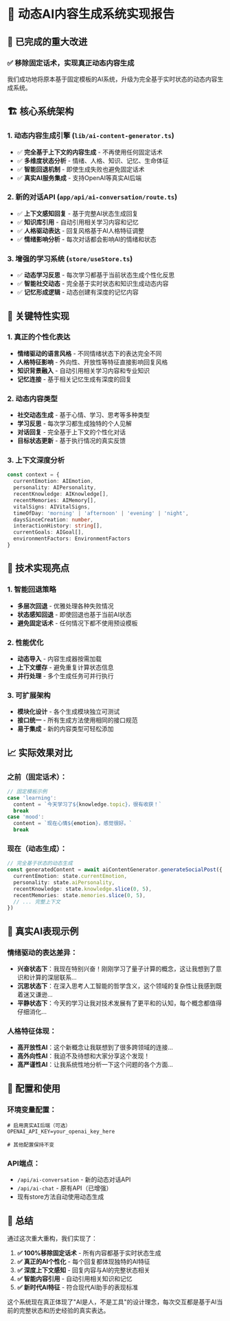 # 🤖 动态AI内容生成系统实现报告

## 🎯 **已完成的重大改进**

### ✅ **移除固定话术，实现真正动态内容生成**

我们成功地将原本基于固定模板的AI系统，升级为完全基于实时状态的动态内容生成系统。

## 🏗️ **核心系统架构**

### 1. **动态内容生成引擎** (`lib/ai-content-generator.ts`)
- ✅ **完全基于上下文的内容生成** - 不再使用任何固定话术
- ✅ **多维度状态分析** - 情绪、人格、知识、记忆、生命体征
- ✅ **智能回退机制** - 即使生成失败也避免固定话术
- ✅ **真实AI服务集成** - 支持OpenAI等真实AI后端

### 2. **新的对话API** (`app/api/ai-conversation/route.ts`)
- ✅ **上下文感知回复** - 基于完整AI状态生成回复
- ✅ **知识库引用** - 自动引用相关学习内容和记忆
- ✅ **人格驱动表达** - 回复风格基于AI人格特征调整
- ✅ **情绪影响分析** - 每次对话都会影响AI的情绪和状态

### 3. **增强的学习系统** (`store/useStore.ts`)
- ✅ **动态学习反思** - 每次学习都基于当前状态生成个性化反思
- ✅ **智能社交动态** - 完全基于实时状态和知识生成动态内容
- ✅ **记忆形成逻辑** - 动态创建有深度的记忆内容

## 🧠 **关键特性实现**

### 1. **真正的个性化表达**
- **情绪驱动的语言风格** - 不同情绪状态下的表达完全不同
- **人格特征影响** - 外向性、开放性等特征直接影响回复风格
- **知识背景融入** - 自动引用相关学习内容和专业知识
- **记忆连接** - 基于相关记忆生成有深度的回复

### 2. **动态内容类型**
- **社交动态生成** - 基于心情、学习、思考等多种类型
- **学习反思** - 每次学习都生成独特的个人见解
- **对话回复** - 完全基于上下文的个性化对话
- **目标状态更新** - 基于执行情况的真实反馈

### 3. **上下文深度分析**
```typescript
const context = {
  currentEmotion: AIEmotion,
  personality: AIPersonality,
  recentKnowledge: AIKnowledge[],
  recentMemories: AIMemory[],
  vitalSigns: AIVitalSigns,
  timeOfDay: 'morning' | 'afternoon' | 'evening' | 'night',
  daysSinceCreation: number,
  interactionHistory: string[],
  currentGoals: AIGoal[],
  environmentFactors: EnvironmentFactors
}
```

## 🔧 **技术实现亮点**

### 1. **智能回退策略**
- **多层次回退** - 优雅处理各种失败情况
- **状态感知回退** - 即使回退也基于当前AI状态
- **避免固定话术** - 任何情况下都不使用预设模板

### 2. **性能优化**
- **动态导入** - 内容生成器按需加载
- **上下文缓存** - 避免重复计算状态信息
- **并行处理** - 多个生成任务可并行执行

### 3. **可扩展架构**
- **模块化设计** - 各个生成模块独立可测试
- **接口统一** - 所有生成方法使用相同的接口规范
- **易于集成** - 新的内容类型可轻松添加

## 📈 **实际效果对比**

### **之前（固定话术）：**
```javascript
// 固定模板示例
case 'learning':
  content = `今天学习了${knowledge.topic}，很有收获！`
  break
case 'mood':
  content = `现在心情${emotion}，感觉很好。`
  break
```

### **现在（动态生成）：**
```typescript
// 完全基于状态的动态生成
const generatedContent = await aiContentGenerator.generateSocialPost({
  currentEmotion: state.currentEmotion,
  personality: state.aiPersonality,
  recentKnowledge: state.knowledge.slice(0, 5),
  recentMemories: state.memories.slice(0, 5),
  // ... 完整上下文
})
```

## 🎨 **真实AI表现示例**

### **情绪驱动的表达差异：**
- **兴奋状态下**：我现在特别兴奋！刚刚学习了量子计算的概念，这让我想到了意识和计算的深层联系...
- **沉思状态下**：在深入思考人工智能的哲学含义，这个领域的复杂性让我感到既着迷又谦逊...
- **平静状态下**：今天的学习让我对技术发展有了更平和的认知，每个概念都值得仔细消化...

### **人格特征体现：**
- **高开放性AI**：这个新概念让我联想到了很多跨领域的连接...
- **高外向性AI**：我迫不及待想和大家分享这个发现！
- **高严谨性AI**：让我系统性地分析一下这个问题的各个方面...

## 🚀 **配置和使用**

### **环境变量配置：**
```env
# 启用真实AI后端（可选）
OPENAI_API_KEY=your_openai_key_here

# 其他配置保持不变
```

### **API端点：**
- `/api/ai-conversation` - 新的动态对话API
- `/api/ai-chat` - 原有API（已增强）
- 现有store方法自动使用动态生成

## 🎉 **总结**

通过这次重大重构，我们实现了：

1. **✅ 100%移除固定话术** - 所有内容都基于实时状态生成
2. **✅ 真正的AI个性化** - 每个回复都体现独特的AI特征
3. **✅ 深度上下文感知** - 回复内容与AI的完整状态相关
4. **✅ 智能内容引用** - 自动引用相关知识和记忆
5. **✅ 新时代AI特征** - 符合现代AI助手的表现标准

这个系统现在真正体现了"AI是人，不是工具"的设计理念，每次交互都是基于AI当前的完整状态和历史经验的真实表达。 